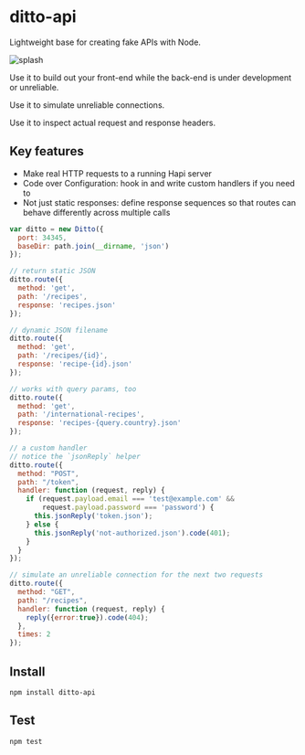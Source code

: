 ditto-api
===

Lightweight base for creating fake APIs with Node.

![splash](https://cloud.githubusercontent.com/assets/175162/6763987/4778d740-cf54-11e4-8813-6106bd7b74d0.gif)

Use it to build out your front-end while the back-end is under development or unreliable.

Use it to simulate unreliable connections.

Use it to inspect actual request and response headers.

Key features
---

* Make real HTTP requests to a running Hapi server
* Code over Configuration: hook in and write custom handlers if you need to
* Not just static responses: define response sequences so that routes can behave differently across multiple calls

```js
var ditto = new Ditto({
  port: 34345,
  baseDir: path.join(__dirname, 'json')
});

// return static JSON
ditto.route({
  method: 'get',
  path: '/recipes',
  response: 'recipes.json'
});

// dynamic JSON filename
ditto.route({
  method: 'get',
  path: '/recipes/{id}',
  response: 'recipe-{id}.json'
});

// works with query params, too
ditto.route({
  method: 'get',
  path: '/international-recipes',
  response: 'recipes-{query.country}.json'
});

// a custom handler
// notice the `jsonReply` helper
ditto.route({
  method: "POST",
  path: "/token",
  handler: function (request, reply) {
    if (request.payload.email === 'test@example.com' &&
        request.payload.password === 'password') {
      this.jsonReply('token.json');    
    } else {
      this.jsonReply('not-authorized.json').code(401);
    }
  }
});

// simulate an unreliable connection for the next two requests
ditto.route({
  method: "GET",
  path: "/recipes",
  handler: function (request, reply) {
    reply({error:true}).code(404);
  },
  times: 2
});  
```     
      
Install
---

    npm install ditto-api

Test
---
  
    npm test



